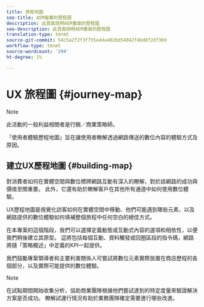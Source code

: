 ```yaml
---
title: 旅程地圖
seo-title: AEM螢幕的歷程圖
description: 此頁面說明AEM畫面的歷程圖
seo-description: 此頁面說明AEM畫面的歷程圖
translation-type: tm+mt
source-git-commit: 54c5a2f2f3f755e4da4028d54042f4bd8f2df369
workflow-type: tm+mt
source-wordcount: '294'
ht-degree: 1%

---
```



# UX 旅程圖 {#journey-map}

>[!NOTE]
>
>此活動的一般利益相關者是行銷／商業策略師。

「使用者體驗歷程地圖」旨在讓使用者瞭解透過網路傳送的數位內容的體驗方式及原因。

## 建立UX歷程地圖 {#building-map}

對消費者如何在實體空間與數位標牌網路互動有深入的瞭解，對於該網路的成功與價值至關重要。 此外，它還有助於瞭解客戶在其他所有通道中如何使用數位體驗。

UX歷程地圖是視覺化訪客如何在實體空間中移動、他們可能遇到哪些元素，以及網路提供的數位體驗如何填補整個旅程中任何空白的絕佳方式。

在本專案的這個階段，我們可以選擇定義動態或互動式內容的選項和相依性，以便我們稍後建立其原型。 這將包括每個互動、資料觸發或回圈區段的指令碼，網路將隨「策略概述」中定義的KPI一起提供。

我們鼓勵專案領導者和主要利害關係人可嘗試將數位元素實際放置在商店歷程的各個部分，以及實際可能提供的數位體驗。

>[!NOTE]
> 在試點期間開始收集分析，協助商業團隊根據他們嘗試達到的特定度量來驗證解決方案是否成功。 瞭解試運行情況有助於業務團隊確定需要進行哪些改進。
